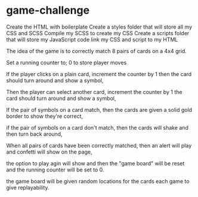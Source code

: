 # game-challenge

Create the HTML with boilerplate
Create a styles folder that will store all my CSS and SCSS
Compile my SCSS to create my CSS
Create a scripts folder that will store my JavaScript code
link my CSS and script to my HTML

The idea of the game is to correctly match 8 pairs of cards on a 4x4 grid.

Set a running counter to; 0 to store player moves

If the player clicks on a plain card,
increment the counter by 1
then the card should turn around and show a symbol,

Then the player can select another card,
increment the counter by 1
the card should turn around and show a symbol,

If the pair of symbols on a card match,
then the cards are given a solid gold border to show they're correct,

if the pair of symbols on a card don't match,
then the cards will shake and then turn back around,

When all pairs of cards have been correctly matched,
then an alert will play and confetti will show on the page,

the option to play agin will show and then the "game board" will be reset
and the running counter will be set to 0.

the game board will be given random locations for the cards each game to give replayability.
